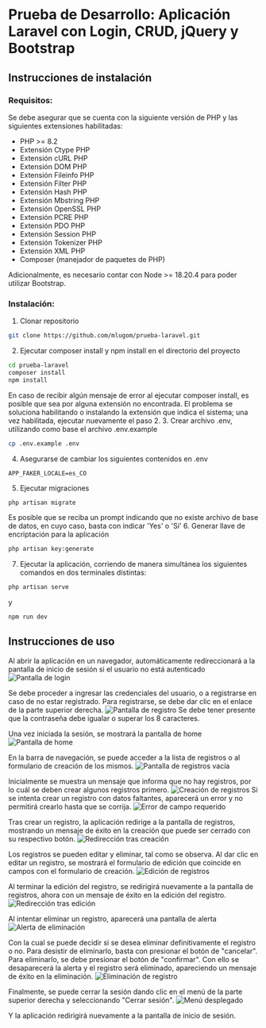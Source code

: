 # Prueba de Desarrollo: Aplicación Laravel con Login, CRUD, jQuery y Bootstrap

## Instrucciones de instalación

### Requisitos:
Se debe asegurar que se cuenta con la siguiente versión de PHP y las siguientes extensiones habilitadas:
* PHP >= 8.2
* Extensión Ctype PHP
* Extensión cURL PHP
* Extensión DOM PHP
* Extensión Fileinfo PHP
* Extensión Filter PHP
* Extensión Hash PHP
* Extensión Mbstring PHP
* Extensión OpenSSL PHP
* Extensión PCRE PHP
* Extensión PDO PHP
* Extensión Session PHP
* Extensión Tokenizer PHP
* Extensión XML PHP
* Composer (manejador de paquetes de PHP)

Adicionalmente, es necesario contar con Node >= 18.20.4 para poder utilizar Bootstrap.

### Instalación:
1. Clonar repositorio
```bash
git clone https://github.com/mlugom/prueba-laravel.git
```
2. Ejecutar composer install y npm install en el directorio del proyecto
```bash
cd prueba-laravel
composer install
npm install
```
En caso de recibir algún mensaje de error al ejecutar composer install, es posible que sea por alguna extensión no encontrada. El problema se soluciona habilitando o instalando la extensión que indica el sistema; una vez habilitada, ejecutar nuevamente el paso 2.
3. Crear archivo .env, utilizando como base el archivo .env.example
```bash
cp .env.example .env
```
4. Asegurarse de cambiar los siguientes contenidos en .env
```.env
APP_FAKER_LOCALE=es_CO
```
5. Ejecutar migraciones
```bash
php artisan migrate
```
Es posible que se reciba un prompt indicando que no existe archivo de base de datos, en cuyo caso, basta con indicar 'Yes' o 'Sí'
6. Generar llave de encriptación para la aplicación
```bash
php artisan key:generate
```
7. Ejecutar la aplicación, corriendo de manera simultánea los siguientes comandos en dos terminales distintas:
```bash
php artisan serve
```
y
```bash
npm run dev
```

## Instrucciones de uso
Al abrir la aplicación en un navegador, automáticamente redireccionará a la pantalla de inicio de sesión si el usuario no está autenticado
![Pantalla de login](screenshots/login.png)

Se debe proceder a ingresar las credenciales del usuario, o a registrarse en caso de no estar registrado. Para registrarse, se debe dar clic en el enlace de la parte superior derecha.
![Pantalla de registro](screenshots/register.png)
Se debe tener presente que la contraseña debe igualar o superar los 8 caracteres.

Una vez iniciada la sesión, se mostrará la pantalla de home
![Pantalla de home](screenshots/home.png)

En la barra de navegación, se puede acceder a la lista de registros o al formulario de creación de los mismos.
![Pantalla de registros vacía](screenshots/registros_empty.png)

Inicialmente se muestra un mensaje que informa que no hay registros, por lo cuál se deben crear algunos registros primero.
![Creación de registros](screenshots/create_registro.png)
Si se intenta crear un registro con datos faltantes, aparecerá un error y no permitirá crearlo hasta que se corrija.
![Error de campo requerido](screenshots/required.png)

Tras crear un registro, la aplicación redirige a la pantalla de registros, mostrando un mensaje de éxito en la creación que puede ser cerrado con su respectivo botón.
![Redirección tras creación](screenshots/registros_after_creation.png)

Los registros se pueden editar y eliminar, tal como se observa. Al dar clic en editar un registro, se mostrará el formulario de edición que coincide en campos con el formulario de creación.
![Edición de registros](screenshots/edit_registro.png)

Al terminar la edición del registro, se redirigirá nuevamente a la pantalla de registros, ahora con un mensaje de éxito en la edición del registro.
![Redirección tras edición](screenshots/registros_after_update.png)

Al intentar eliminar un registro, aparecerá una pantalla de alerta
![Alerta de eliminación](screenshots/delete_alert.png)

Con la cual se puede decidir si se desea eliminar definitivamente el registro o no. Para desistir de eliminarlo, basta con presionar el botón de "cancelar". Para eliminarlo, se debe presionar el botón de "confirmar". Con ello se desaparecerá la alerta y el registro será eliminado, apareciendo un mensaje de éxito en la eliminación.
![Eliminación de registro](screenshots/registros_after_deletion.png)

Finalmente, se puede cerrar la sesión dando clic en el menú de la parte superior derecha y seleccionando "Cerrar sesión".
![Menú desplegado](screenshots/menu_desplegado.png)

Y la aplicación redirigirá nuevamente a la pantalla de inicio de sesión.
